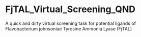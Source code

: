 # FjTAL_Virtual_Screening_QND
 A quick and dirty virtual screening task for potential ligands of Flavobacterium johnsoniae Tyrosine Ammonia Lyase (FjTAL) 
